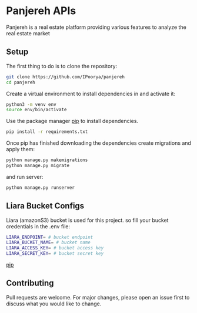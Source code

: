 # Panjereh APIs

Panjereh is a real estate platform providing various features to analyze the real estate market 

## Setup

The first thing to do is to clone the repository:

```bash
git clone https://github.com/IPoorya/panjereh
cd panjereh
```
Create a virtual environment to install dependencies in and activate it:
```bash
python3 -m venv env
source env/bin/activate
```
Use the package manager [pip](https://pip.pypa.io/en/stable/) to install dependencies.

```bash
pip install -r requirements.txt
```
Once pip has finished downloading the dependencies create migrations and apply them:
```bash
python manage.py makemigrations
python manage.py migrate
```

and run server:
```bash
python manage.py runserver
```
## Liara Bucket Configs
Liara (amazonS3) bucket is used for this project. so fill your bucket credentials in the .env file:

```bash
LIARA_ENDPOINT= # bucket endpoint
LIARA_BUCKET_NAME= # bucket name
LIARA_ACCESS_KEY= # bucket access key
LIARA_SECRET_KEY= # bucket secret key
```
[pip](127.0.0.1:8000/)

## Contributing

Pull requests are welcome. For major changes, please open an issue first
to discuss what you would like to change.